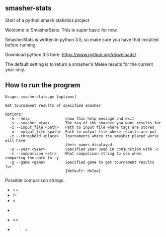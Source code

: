 ## smasher-stats
Start of a python smash statistics project

Welcome to SmasherStats. This is super basic for now.

SmasherStats is written in python 3.5, so make sure you have that installed before running.

Download python 3.5 here: https://www.python.org/downloads/

The default setting is to return a smasher's Melee results for the current year only.

## How to run the program

    Usage: smasherstats.py [options]

    Get tournament results of specified smasher

    Options:
      -h --help                show this help message and exit
      -s --smasher <tag>       The tag of the smasher you want results for
      -i --input_file <path>   Path to input file where tags are stored
      -o --output_file <path>  Path to output file where results are put
      -t --threshold <place>   Tournaments where the smasher placed worse will have
                               their names displayed
      -y --year <year>         Specified year used in conjunction with -c
      -c --comparison <str>    What comparison string to use when comparing the date to -y
      -g --game <game>         Specified game to get tournament results for
                               [default: Melee]
Possible comparison strings:
 - ==
 - !=
 - <
 - >
 - <=
 - >=